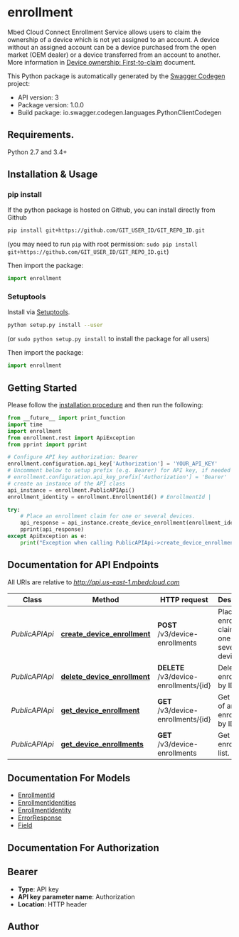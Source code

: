 # enrollment
Mbed Cloud Connect Enrollment Service allows users to claim the ownership of a device which is not yet assigned to an account. A device without an assigned account can be a device purchased from the open market (OEM dealer) or a device transferred from an account to another. More information in [Device ownership: First-to-claim](https://cloud.mbed.com/docs/current/connecting/device-ownership.html) document. 

This Python package is automatically generated by the [Swagger Codegen](https://github.com/swagger-api/swagger-codegen) project:

- API version: 3
- Package version: 1.0.0
- Build package: io.swagger.codegen.languages.PythonClientCodegen

## Requirements.

Python 2.7 and 3.4+

## Installation & Usage
### pip install

If the python package is hosted on Github, you can install directly from Github

```sh
pip install git+https://github.com/GIT_USER_ID/GIT_REPO_ID.git
```
(you may need to run `pip` with root permission: `sudo pip install git+https://github.com/GIT_USER_ID/GIT_REPO_ID.git`)

Then import the package:
```python
import enrollment 
```

### Setuptools

Install via [Setuptools](http://pypi.python.org/pypi/setuptools).

```sh
python setup.py install --user
```
(or `sudo python setup.py install` to install the package for all users)

Then import the package:
```python
import enrollment
```

## Getting Started

Please follow the [installation procedure](#installation--usage) and then run the following:

```python
from __future__ import print_function
import time
import enrollment
from enrollment.rest import ApiException
from pprint import pprint

# Configure API key authorization: Bearer
enrollment.configuration.api_key['Authorization'] = 'YOUR_API_KEY'
# Uncomment below to setup prefix (e.g. Bearer) for API key, if needed
# enrollment.configuration.api_key_prefix['Authorization'] = 'Bearer'
# create an instance of the API class
api_instance = enrollment.PublicAPIApi()
enrollment_identity = enrollment.EnrollmentId() # EnrollmentId | 

try:
    # Place an enrollment claim for one or several devices.
    api_response = api_instance.create_device_enrollment(enrollment_identity)
    pprint(api_response)
except ApiException as e:
    print("Exception when calling PublicAPIApi->create_device_enrollment: %s\n" % e)

```

## Documentation for API Endpoints

All URIs are relative to *http://api.us-east-1.mbedcloud.com*

Class | Method | HTTP request | Description
------------ | ------------- | ------------- | -------------
*PublicAPIApi* | [**create_device_enrollment**](docs/PublicAPIApi.md#create_device_enrollment) | **POST** /v3/device-enrollments | Place an enrollment claim for one or several devices.
*PublicAPIApi* | [**delete_device_enrollment**](docs/PublicAPIApi.md#delete_device_enrollment) | **DELETE** /v3/device-enrollments/{id} | Delete an enrollment by ID.
*PublicAPIApi* | [**get_device_enrollment**](docs/PublicAPIApi.md#get_device_enrollment) | **GET** /v3/device-enrollments/{id} | Get details of an enrollment by ID.
*PublicAPIApi* | [**get_device_enrollments**](docs/PublicAPIApi.md#get_device_enrollments) | **GET** /v3/device-enrollments | Get enrollment list.


## Documentation For Models

 - [EnrollmentId](docs/EnrollmentId.md)
 - [EnrollmentIdentities](docs/EnrollmentIdentities.md)
 - [EnrollmentIdentity](docs/EnrollmentIdentity.md)
 - [ErrorResponse](docs/ErrorResponse.md)
 - [Field](docs/Field.md)


## Documentation For Authorization


## Bearer

- **Type**: API key
- **API key parameter name**: Authorization
- **Location**: HTTP header


## Author




